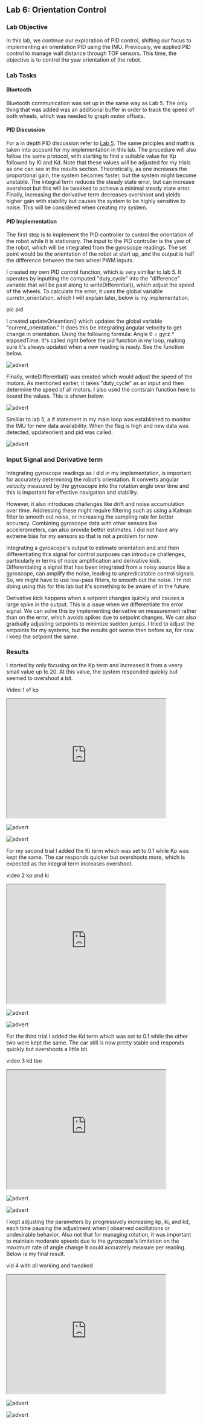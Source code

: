 ## Lab 6: Orientation Control

### Lab Objective

In this lab, we continue our exploration of PID control, shifting our focus to implementing an orientation PID using the IMU. Previously,
we applied PID control to manage wall distance through TOF sensors. This time, the objective is to control the yaw orientation of the robot. 

### Lab Tasks

#### Bluetooth

Bluetooth communication was set up in the same way as Lab 5. The only thing that was added was an additional buffer in order to track the speed of both wheels, which was needed to graph motor offsets. 

#### PID Discussion 

For a in depth PID discussion refer to [Lab 5](https://segergabriel.github.io/FastRobots/Lab5.html). The same priciples and math is taken into account for my implementation in this lab. The procedure will also follow the same protocol, with starting to find a suitable value for Kp followed by Ki and Kd. Note that these values will be adjusted for my trials as one can see in the results section. Theoretically, as one increases the proportional gain, the system becomes faster, but the system might become unstable. The integral term reduces the steady state error, but can increase overshoot but this will be tweaked to achieve a minimal steady state error. Finally, increasing the derivative term decreases overshoot and yields higher gain with stability but causes the system to be highly sensitive to noise. This will be considered when creating my system.

#### PID Implementation

The first step is to implement the PID controller to control the orientation of the robot while it is stationary. The input to the PID controller is the yaw of the robot, 
which will be integrated from the gyroscope readings. The set point would be the orientation of the robot at start up, and the output is half the difference between the two wheel PWM inputs.

I created my own PID control function, which is very similiar to lab 5. It operates by inputting the computed "duty_cycle" into the "difference" variable that will be past along to writeDifferential(), which adjust the speed of the wheels. To calculate the error, it uses the global variable curretn_orientation, which I will explain later, below is my implementation. 

pic pid

I created updateOrieantion() which updates the global variable "current_orientation." It does this be integrating angular velocity to get change in orientation. Using the following formula: Angle θ = gyrz * elapsedTime. It's called right before the pid function in my loop, making sure it's always updated when a new reading is ready. See the function below. 

![advert](https://github.com/segergabriel/FastRobots/blob/main/images/6update.jpeg?raw=true)

Finally, writeDifferential() was created which would adjust the speed of the motors. As mentioned earlier, it takes "duty_cycle" as an input and then determine the speed of all motors. I also used the contsrain function here to bound the values. This is shown below. 

![advert](https://github.com/segergabriel/FastRobots/blob/main/images/6writediff.jpeg?raw=true)

Similiar to lab 5, a if statement in my main loop was established to monitor the IMU for new data availability. When the flag is high and new data was detected, updateorient and pid was called. 

![advert](https://github.com/segergabriel/FastRobots/blob/main/images/6loop.jpeg?raw=true)

### Input Signal and Derivative term

Integrating gyroscope readings as I did in my implementation, is important for accurately determining the robot's orientation. It converts angular velocity measured by the gyroscope into the rotation angle over time and this is important for effective navigation and stability.

However, it also introduces challenges like drift and noise accumulation over time. Addressing these might require filtering such as using a Kalman filter to smooth out noise, or increasing the sampling rate for better accuracy. Combining gyroscope data with other sensors like accelerometers, can also provide better estimates. I did not have any extreme bias for my sensors so that is not a problem for now. 

Integrating a gyroscope's output to estimate orientation and and then differentiating this signal for control purposes can introduce challenges, particularly in terms of noise amplification and derivative kick. Differentiating a signal that has been integrated from a noisy source like a gyroscope, can amplify the noise, leading to unpredicatable control signals. So, we might have to use low-pass filters, to smooth out the noise. I'm not doing using this for this lab but it's something to be aware of in the future. 

Derivative kick happens when a setpoint changes quickly and causes a large spike in the output. This is a issue when we differentiate the error signal. We can solve this by implementing derivative on measurement rather than on the error, which avoids spikes due to setpoint changes. We can also gradually adjusting setpoints to minimize sudden jumps. I tried to adjust the setpoints for my systems, but the results got worse then before so, for now I keep the setpoint the same.  

### Results

I started by only focusing on the Kp term and increased it from a veery small value up to 20. At this value, the system responded quickly but seemed to overshoot a bit.  

Video 1 of kp

<iframe width="420" height="315"
src="https://www.youtube.com/embed/2yOHqZwpEz0">
</iframe>


![advert](https://github.com/segergabriel/FastRobots/blob/main/images/6angle.jpeg?raw=true)

![advert](https://github.com/segergabriel/FastRobots/blob/main/images/6speed.jpeg?raw=true)

For my second trial I added the Ki term which was set to 0.1 while Kp was kept the same. The car responds quicker but overshoots more, which is expected as the integral term increases overshoot.

video 2 kp and ki

<iframe width="420" height="315"
src="https://www.youtube.com/embed/2yOHqZwpEz0">
</iframe>


![advert](https://github.com/segergabriel/FastRobots/blob/main/images/6angle2.jpeg?raw=true)

![advert](https://github.com/segergabriel/FastRobots/blob/main/images/6speed2.jpeg?raw=true)

For the third trial I added the Kd term which was set to 0.1 while the other two were kept the same. The car still is now pretty stable and responds quickly but overshoots a little bit. 

video 3 kd too

<iframe width="420" height="315"
src="https://www.youtube.com/embed/2yOHqZwpEz0">
</iframe>

![advert](https://github.com/segergabriel/FastRobots/blob/main/images/6angle3.jpeg?raw=true)

![advert](https://github.com/segergabriel/FastRobots/blob/main/images/6speed3.jpeg?raw=true)

I kept adjusting the parameters by progressively increasing kp, ki, and kd, each time pausing the adjustment when I observed oscillations or undesirable behavior. Also not that for managing rotation, it was important to maintain moderate speeds due to the gyroscope's limitation on the maximum rate of angle change it could accurately measure per reading. Below is my final result.

vid 4 with all working and tweaked

<iframe width="420" height="315"
src="https://www.youtube.com/embed/2yOHqZwpEz0">
</iframe>

![advert](https://github.com/segergabriel/FastRobots/blob/main/images/6angle4.jpeg?raw=true)

![advert](https://github.com/segergabriel/FastRobots/blob/main/images/6speed4.jpeg?raw=true)
